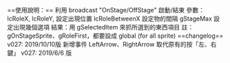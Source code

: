 ==使用說明：==
  利用 broadcast "OnStage/OffStage" 啟動/結東
  參數：lcRoleX, lcRoleY, 設定出現位置
              lcRoleBetweenX 設定物的間隔
              gStageMax 設定出現幾個選項
  結果：用 gSelectedItem 來抓所選到的東西項目
  註：gOnStageSprite、gRoleFirst，都要設成 global (for all sprite)
==changelog==
v027: 2019/10/10版
          新增事件 LeftArrow、RightArrow 取代原有的按「左、右鍵」
v027: 2019/6/6 版
